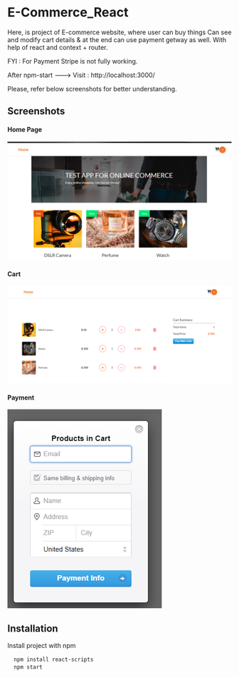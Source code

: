 
# E-Commerce_React
Here, is project of E-commerce website, where user can buy things Can see and modify cart details & at the end can use payment getway as well. With help of react and  context + router.

FYI : For Payment Stripe is not fully working. 


After npm-start ---> Visit : http://localhost:3000/


Please, refer below screenshots for better understanding.
## Screenshots


#### Home Page
![Home Page](images/ecom-home.png)

#### Cart
![Cart](images/ecom-cart.png)

#### Payment
![Payment](images/ecom-stripe-payment.png)




## Installation

Install project with npm

```bash
  npm install react-scripts
  npm start 
```
    

